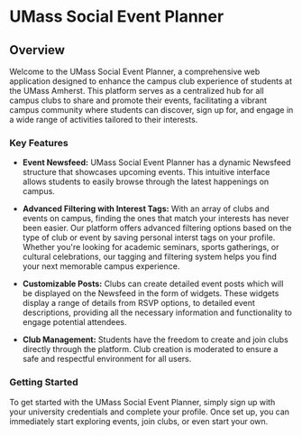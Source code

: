 # UMass Social Event Planner

## Overview

Welcome to the UMass Social Event Planner, a comprehensive web application designed to enhance the campus club experience of students at the UMass Amherst. This platform serves as a centralized hub for all campus clubs to share and promote their events, facilitating a vibrant campus community where students can discover, sign up for, and engage in a wide range of activities tailored to their interests.

### Key Features

- **Event Newsfeed:** UMass Social Event Planner has a dynamic Newsfeed structure that showcases upcoming events. This intuitive interface allows students to easily browse through the latest happenings on campus.

- **Advanced Filtering with Interest Tags:** With an array of clubs and events on campus, finding the ones that match your interests has never been easier. Our platform offers advanced filtering options based on the type of club or event by saving personal interst tags on your profile. Whether you're looking for academic seminars, sports gatherings, or cultural celebrations, our tagging and filtering system helps you find your next memorable campus experience.

- **Customizable Posts:** Clubs can create detailed event posts which will be displayed on the Newsfeed in the form of widgets. These widgets display a range of details from RSVP options, to detailed event descriptions, providing all the necessary information and functionality to engage potential attendees.

- **Club Management:** Students have the freedom to create and join clubs directly through the platform. Club creation is moderated to ensure a safe and respectful environment for all users.

### Getting Started

To get started with the UMass Social Event Planner, simply sign up with your university credentials and complete your profile. Once set up, you can immediately start exploring events, join clubs, or even start your own.
